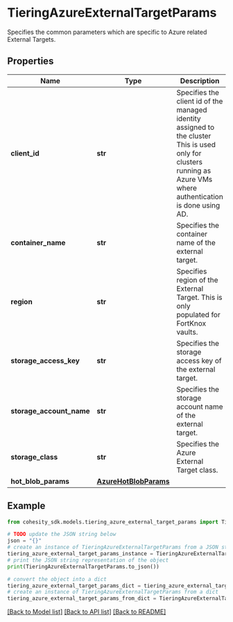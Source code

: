 # TieringAzureExternalTargetParams

Specifies the common parameters which are specific to Azure related External Targets.

## Properties

Name | Type | Description | Notes
------------ | ------------- | ------------- | -------------
**client_id** | **str** | Specifies the client id of the managed identity assigned to the cluster This is used only for clusters running as Azure VMs where authentication is done using AD. | [optional] 
**container_name** | **str** | Specifies the container name of the external target. | 
**region** | **str** | Specifies region of the External Target. This is only populated for FortKnox vaults. | [optional] 
**storage_access_key** | **str** | Specifies the storage access key of the external target. | [optional] 
**storage_account_name** | **str** | Specifies the storage account name of the external target. | 
**storage_class** | **str** | Specifies the Azure External Target class. | 
**hot_blob_params** | [**AzureHotBlobParams**](AzureHotBlobParams.md) |  | [optional] 

## Example

```python
from cohesity_sdk.models.tiering_azure_external_target_params import TieringAzureExternalTargetParams

# TODO update the JSON string below
json = "{}"
# create an instance of TieringAzureExternalTargetParams from a JSON string
tiering_azure_external_target_params_instance = TieringAzureExternalTargetParams.from_json(json)
# print the JSON string representation of the object
print(TieringAzureExternalTargetParams.to_json())

# convert the object into a dict
tiering_azure_external_target_params_dict = tiering_azure_external_target_params_instance.to_dict()
# create an instance of TieringAzureExternalTargetParams from a dict
tiering_azure_external_target_params_from_dict = TieringAzureExternalTargetParams.from_dict(tiering_azure_external_target_params_dict)
```
[[Back to Model list]](../README.md#documentation-for-models) [[Back to API list]](../README.md#documentation-for-api-endpoints) [[Back to README]](../README.md)


